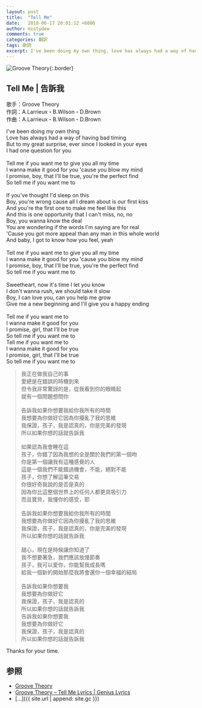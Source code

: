 ```yaml
---
layout: post
title:  "Tell Me"
date:   2018-06-17 20:01:12 +0800
author: mistydew
comments: true
categories: 翻訳
tags: 歌詞
excerpt: I've been doing my own thing, love has always had a way of having bad timing. But to my great surprise, ever since I looked in your eyes, I had one question for you.
---
```

![Groove Theory](https://raw.githubusercontent.com/mistydew/misc/master/cover/Groove%20Theory.jpg){:.border}

## Tell Me | 告訴我

歌手：Groove Theory<br>
作詞：A.Larrieux・B.Wilson・D.Brown<br>
作曲：A.Larrieux・B.Wilson・D.Brown

<div class="lyric-original">
<p>
I've been doing my own thing<br>
Love has always had a way of having bad timing<br>
But to my great surprise, ever since I looked in your eyes<br>
I had one question for you<br>
<br>
Tell me if you want me to give you all my time<br>
I wanna make it good for you 'cause you blow my mind<br>
I promise, boy, that I'll be true, you're the perfect find<br>
So tell me if you want me to<br>
<br>
If you've thought I'd sleep on this<br>
Boy, you're wrong cause all I dream about is our first kiss<br>
And you're the first one to make me feel like this<br>
And this is one opportunity that I can't miss, no, no<br>
Boy, you wanna know the deal<br>
You are wondering if the words I'm saying are for real<br>
'Cause you got more appeal than any man in this whole world<br>
And baby, I got to know how you feel, yeah<br>
<br>
Tell me if you want me to give you all my time<br>
I wanna make it good for you 'cause you blow my mind<br>
I promise, boy, that I'll be true, you're the perfect find<br>
So tell me if you want me to<br>
<br>
Sweetheart, now it's time I let you know<br>
I don't wanna rush, we should take it slow<br>
Boy, I can love you, can you help me grow<br>
Give me a new beginning and I'll give you a happy ending<br>
<br>
Tell me if you want me to<br>
I wanna make it good for you<br>
I promise, girl, that I'll be true<br>
So tell me if you want me to<br>
Tell me if you want me to<br>
I wanna make it good for you<br>
I promise, girl, that I'll be true<br>
So tell me if you want me to
</p>
</div>

<div class="lyric-translation">
<blockquote>
我正在做我自己的事<br>
愛總是在錯誤的時機到來<br>
但令我非常驚訝的是，從我看到你的眼睛起<br>
就有一個問題想問你<br>
<br>
告訴我如果你想要我給你我所有的時間<br>
我想要為你做好它因為你擾亂了我的思維<br>
我保證，孩子，我是認真的，你是完美的發現<br>
所以如果你想的話就告訴我<br>
<br>
如果認為我會睡在這<br>
孩子，你錯了因為我想的全是關於我們的第一個吻<br>
你是第一個讓我有這種感覺的人<br>
這是一個我們不能錯過機會，不能，絕對不能<br>
孩子，你想了解這筆交易<br>
你很好奇我說的是否是真的<br>
因為你比這整個世界上的任何人都更具吸引力<br>
而且寶貝，我懂你的感受，耶<br>
<br>
告訴我如果你想要我給你我所有的時間<br>
我想要為你做好它因為你擾亂了我的思維<br>
我保證，孩子，我是認真的，你是完美的發現<br>
所以如果你想的話就告訴我<br>
<br>
甜心，現在是時候讓你知道了<br>
我不想要著急，我們應該放慢節奏<br>
孩子，我可以愛你，你能幫我成長嗎<br>
給我一個新的開始那麼我將會還你一個幸福的結局<br>
<br>
告訴我如果你想要我<br>
我想要為你做好它<br>
我保證，孩子，我是認真的<br>
所以如果你想的話就告訴我<br>
告訴我如果你想要我<br>
我想要為你做好它<br>
我保證，孩子，我是認真的<br>
所以如果你想的話就告訴我
</blockquote>
</div>

Thanks for your time.

## 参照
* [Groove Theory](https://en.wikipedia.org/wiki/Groove_Theory)
* [Groove Theory – Tell Me Lyrics \| Genius Lyrics](https://genius.com/Groove-theory-tell-me-lyrics)
* [...]({{ site.url | append: site.gc }})
